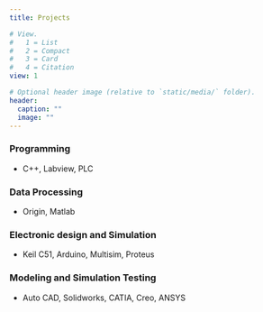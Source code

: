 ```yaml
---
title: Projects

# View.
#   1 = List
#   2 = Compact
#   3 = Card
#   4 = Citation
view: 1

# Optional header image (relative to `static/media/` folder).
header:
  caption: ""
  image: ""
---
```


<div style="text-align: justify">

 ### Programming


* C++, Labview, PLC
 ### Data Processing

* Origin, Matlab

 ### Electronic design and Simulation

* Keil C51, Arduino, Multisim, Proteus

 ### Modeling and Simulation Testing

* Auto CAD, Solidworks, CATIA, Creo, ANSYS